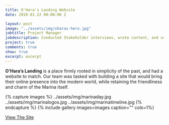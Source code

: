 ```yaml
---
title: O'Hara's Landing Website
date: 2018-01-22 00:00:00 Z

layout: post
image: "../assets/img/oharas-hero.jpg"
jobtitle: Project Manager
jobdescription: Conducted Stakeholder interviews, wrote content, and sourced images
project: true
comments: true
show: true
excerpt: excerpt
---
```

**O’Hara’s Landing** is a place firmly rooted in simplicity of the past, and had a website to match. Our team was tasked with building a site that would bring their online presence into the modern world, while retaining the friendliness and charm of the Marina itself. 
 
{% capture images %}
	../assets/img/marinaday.jpg
  ../assets/img/marinalogos.jpg
  ../assets/img/marinatimeline.jpg
{% endcapture %}
{% include gallery images=images caption="" cols=1%}

<a href="http://www.oharaslanding.com">View The Site</a>
